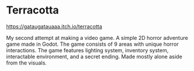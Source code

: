 # Terracotta

https://gataugatauaaa.itch.io/terracotta

My second attempt at making a video game. A simple 2D horror adventure game made in Godot. The game consists of 9 areas with unique horror interactions. The game features lighting system, inventory system, interactable environment, and a secret ending. Made mostly alone aside from the visuals.
